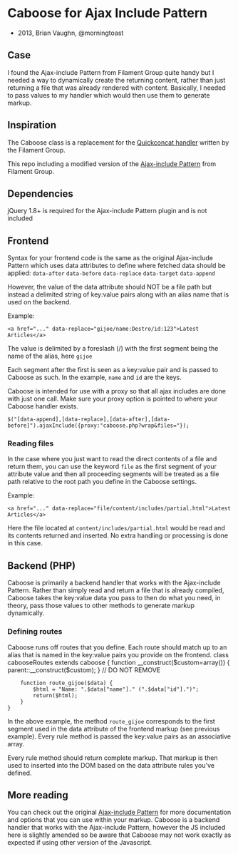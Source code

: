 # Caboose for Ajax Include Pattern

* 2013, Brian Vaughn, @morningtoast

## Case
I found the Ajax-include Pattern from Filament Group quite handy but I needed a way to 
dynamically create the returning content, rather than just returning a file that
was already rendered with content. Basically, I needed to pass values to my
handler which would then use them to generate markup.

## Inspiration
The Caboose class is a replacement for the [Quickconcat handler][concat] written by the Filament Group.

This repo including a modified version of the [Ajax-include Pattern][repo] from Filament Group.


[repo]: https://github.com/filamentgroup/Ajax-Include-Pattern/
[concat]: https://github.com/filamentgroup/quickconcat

## Dependencies
jQuery 1.8+ is required for the Ajax-include Pattern plugin and is not included


## Frontend
Syntax for your frontend code is the same as the original Ajax-include Pattern which uses data attributes to define where fetched data should be applied: `data-after` `data-before` `data-replace` `data-target` `data-append`

However, the value of the data attribute should NOT be a file path but instead a delimited string
of key:value pairs along with an alias name that is used on the backend.

Example:

    <a href="..." data-replace="gijoe/name:Destro/id:123">Latest Articles</a>

The value is delimited by a foreslash (/) with the first segment being the name of the alias, here `gijoe`

Each segment after the first is seen as a key:value pair and is passed to Caboose as such. In the example, `name` and `id` are the keys.

Caboose is intended for use with a proxy so that all ajax includes are done with just one call. Make sure your proxy option is pointed to where your Caboose handler exists.

    $("[data-append],[data-replace],[data-after],[data-before]").ajaxInclude({proxy:"caboose.php?wrap&files="});

### Reading files
In the case where you just want to read the direct contents of a file and return them, you can use the keyword `file` as the first segment of your attribute value and then all proceeding segments will be treated as a file path relative to the root path you define in the Caboose settings.

Example:

    <a href="..." data-replace="file/content/includes/partial.html">Latest Articles</a>

Here the file located at `content/includes/partial.html` would be read and its contents returned and inserted. No extra handling or processing is done in this case.

## Backend (PHP)
Caboose is primarily a backend handler that works with the Ajax-include Pattern. Rather than simply read and return a file that is already compiled, Caboose takes the key:value data you pass to then do what you need, in theory, pass those values to other methods to generate markup dynamically.

### Defining routes
Caboose runs off routes that you define. Each route should match up to an alias that is named in the key:value pairs you provide on the frontend. 
	class cabooseRoutes extends caboose {
	    function __construct($custom=array()) { parent::__construct($custom); } // DO NOT REMOVE

		function route_gijoe($data) {
			$html = "Name: ".$data["name"]." (".$data["id"].")";
			return($html);
		}
	}

In the above example, the method `route_gijoe` corresponds to the first segment used in the data attribute of the frontend markup (see previous example). Every rule method is passed the key:value pairs as an associative array.

Every rule method should return complete markup. That markup is then used to inserted into the DOM based on the data attribute rules you've defined.

## More reading
You can check out the original [Ajax-include Pattern][repo] for more documentation and options that you can use within your markup. Caboose is a backend handler that works with the Ajax-include Pattern, however the JS included here is slightly amended so be aware that Caboose may not work exactly as expected if using other version of the Javascript.
